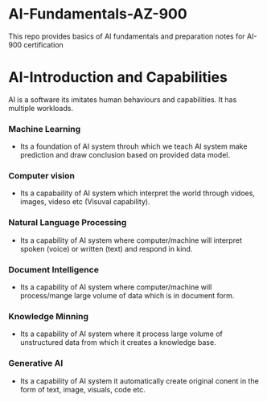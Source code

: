 # AI-Fundamentals-AZ-900
This repo provides basics of AI fundamentals and preparation notes for AI-900 certification


# AI-Introduction and Capabilities

  AI is a software its imitates human behaviours and capabilities. It has multiple workloads.

  ### Machine Learning 
  
   - Its a foundation of AI system throuh which we teach AI system make prediction and draw conclusion based on provided data model.

  ### Computer vision

  - Its a capabaility of AI system which interpret the world through vidoes, images, videso etc (Visuval capability).

  ### Natural Language Processing

  - Its a capability of AI system where computer/machine will interpret spoken (voice) or written (text) and respond in kind.

  ### Document Intelligence

  - Its a capability of AI system where computer/machine will process/mange large volume of data which is in document form.

  ### Knowledge Minning

  - Its a capability of AI system where it process large volume of unstructured data from which it creates a knowledge base.

 ### Generative AI

  - Its a capability of AI system it automatically create original conent in the form of text, image, visuals, code etc.


     

  
